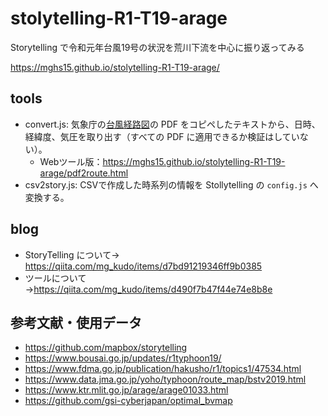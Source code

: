 # stolytelling-R1-T19-arage
Storytelling で令和元年台風19号の状況を荒川下流を中心に振り返ってみる

https://mghs15.github.io/stolytelling-R1-T19-arage/

## tools
* convert.js: 気象庁の[台風経路図](https://www.data.jma.go.jp/yoho/typhoon/route_map/index.html)の PDF をコピペしたテキストから、日時、経緯度、気圧を取り出す（すべての PDF に適用できるか検証はしていない）。
  * Webツール版：https://mghs15.github.io/stolytelling-R1-T19-arage/pdf2route.html
* csv2story.js: CSVで作成した時系列の情報を Stollytelling の `config.js` へ変換する。

## blog
* StoryTelling について→ https://qiita.com/mg_kudo/items/d7bd91219346ff9b0385
* ツールについて→https://qiita.com/mg_kudo/items/d490f7b47f44e74e8b8e

## 参考文献・使用データ

* https://github.com/mapbox/storytelling
* https://www.bousai.go.jp/updates/r1typhoon19/
* https://www.fdma.go.jp/publication/hakusho/r1/topics1/47534.html
* https://www.data.jma.go.jp/yoho/typhoon/route_map/bstv2019.html
* https://www.ktr.mlit.go.jp/arage/arage01033.html
* https://github.com/gsi-cyberjapan/optimal_bvmap
